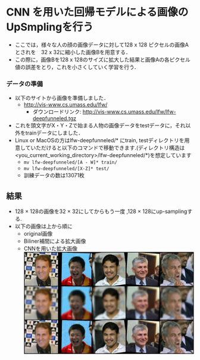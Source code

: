 # CNN を用いた回帰モデルによる画像のUpSmplingを行う

- ここでは，様々な人の顔の画像データに対して128 x 128 ピクセルの画像Aとされを　32 x 32に縮小した画像Bを用意する．
- この際に，画像Bを128 x 128のサイズに拡大した結果と画像Aの各ピクセル値の誤差をとり，これを小さくしていく学習を行う．


### データの準備
- 以下のサイトから画像を準備しました．
    - http://vis-www.cs.umass.edu/lfw/
        - ダウンロードリンク: http://vis-www.cs.umass.edu/lfw/lfw-deepfunneled.tgz
- これを頭文字がX・Y・Zで始まる人物の画像データをtestデータに，それ以外をtrainデータにしました．
- Linux or MacOSの方はlfw-deepfunneled/* にtrain, testディレクトリを用意していただけると以下のコマンドで移動できます.(ディレクトリ構造は<you_current_working_directory>/lfw-deepfunneled/*)を想定しています
    - `mv lfw-deepfunneled/[A - W]* train/`
    - `mv lfw-deepfunneled/[X-Z]* test/`
    - 訓練データの数は13071枚


## 結果
- 128 $\times$ 128の画像を32 $\times$ 32にしてからもう一度 ,128 $\times$ 128にup-samplingする.
- 以下の画像は上から順に
  - original画像
  - Biliner補間による拡大画像
  - CNNを用いた拡大画像
![upsampling](cnn_upsampling.jpg)
